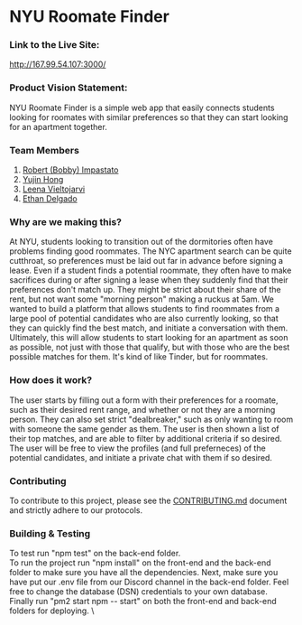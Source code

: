 # NYU Roomate Finder

### Link to the Live Site:
http://167.99.54.107:3000/


###  Product Vision Statement:
NYU Roomate Finder is a simple web app that easily connects students looking for roomates with similar preferences so that they can start looking for an apartment together.

### Team Members
1. [Robert (Bobby) Impastato](https://github.com/bobbyimpastato)
2. [Yujin Hong](https://github.com/hongsimmon)
3. [Leena Vieltojarvi](https://github.com/Shadowcat567)
4. [Ethan Delgado](https://github.com/ethan-delgado)

### Why are we making this?
At NYU, students looking to transition out of the dormitories often have problems finding good roommates. The NYC apartment search can be quite cutthroat, so preferences must be laid out far in advance before signing a lease. Even if a student finds a potential roommate, they often have to make sacrifices during or after signing a lease when they suddenly find that their preferences don't match up. They might be strict about their share of the rent, but not want some "morning person" making a ruckus at 5am. We wanted to build a platform that allows students to find roommates from a large pool of potential candidates who are also currently looking, so that they can quickly find the best match, and initiate a conversation with them. Ultimately, this will allow students to start looking for an apartment as soon as possible, not just with those that qualify, but with those who are the best possible matches for them. It's kind of like Tinder, but for roommates.

### How does it work?
The user starts by filling out a form with their preferences for a roomate, such as their desired rent range, and whether or not they are a morning person. They can also set strict "dealbreaker," such as only wanting to room with someone the same gender as them. The user is then shown a list of their top matches, and are able to filter by additional criteria if so desired. The user will be free to view the profiles (and full preferneces) of the potential candidates, and initiate a private chat with them if so desired.

### Contributing
To contribute to this project, please see the [CONTRIBUTING.md](https://github.com/agiledev-students-spring2024/roomate-finder/blob/master/CONTRIBUTING.md) document and strictly adhere to our protocols.

### Building & Testing
To test run "npm test" on the back-end folder. \
To run the project run "npm install" on the front-end and the back-end folder to make sure you have all the dependencies. Next, make sure you have put our .env file from our Discord channel in the back-end folder. Feel free to change the database (DSN) credentials to your own database. Finally run "pm2 start npm -- start" on both the front-end and back-end folders for deploying. \
